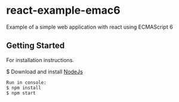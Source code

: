 # react-example-emac6
Example of a simple web application with react using ECMAScript 6 

Getting Started
---------------

For installation instructions.

$ Download and install [NodeJs](https://nodejs.org/en/) 
```
Run in console: 
$ npm install
$ npm start
```
